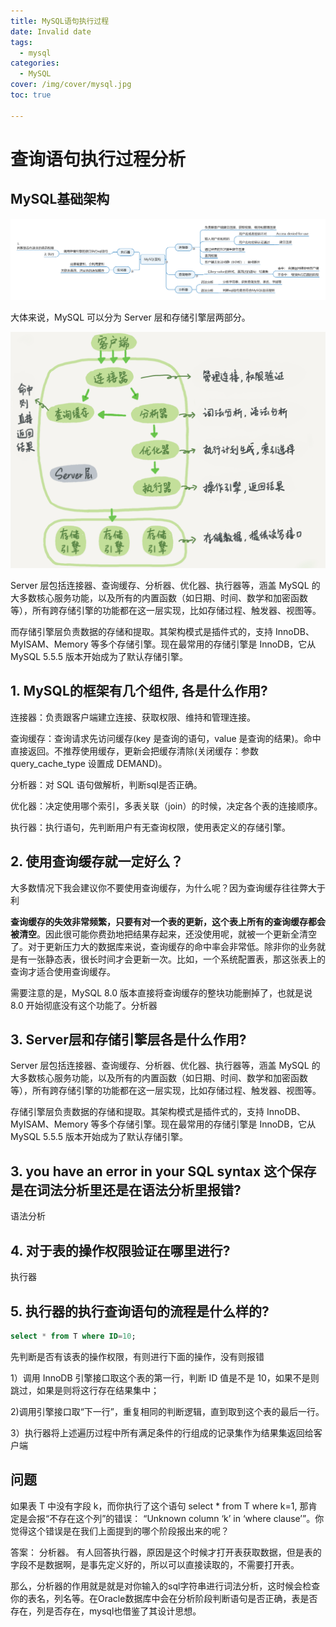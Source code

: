 ```yaml
---
title: MySQL语句执行过程
date: Invalid date
tags:
  - mysql
categories:
  - MySQL
cover: /img/cover/mysql.jpg
toc: true

---
```



# 查询语句执行过程分析



## MySQL基础架构

![1599038113904](mysql语句执行过程/MySQL架构.png)

大体来说，MySQL 可以分为 Server 层和存储引擎层两部分。 

 ![img](mysql语句执行过程/0d2070e8f84c4801adbfa03bda1f98d9.png)

 Server 层包括连接器、查询缓存、分析器、优化器、执行器等，涵盖 MySQL 的大多数核心服务功能，以及所有的内置函数（如日期、时间、数学和加密函数等），所有跨存储引擎的功能都在这一层实现，比如存储过程、触发器、视图等。 

 而存储引擎层负责数据的存储和提取。其架构模式是插件式的，支持 InnoDB、MyISAM、Memory 等多个存储引擎。现在最常用的存储引擎是 InnoDB，它从 MySQL 5.5.5 版本开始成为了默认存储引擎。 

## 1. MySQL的框架有几个组件, 各是什么作用?
连接器：负责跟客户端建立连接、获取权限、维持和管理连接。

查询缓存：查询请求先访问缓存(key 是查询的语句，value 是查询的结果)。命中直接返回。不推荐使用缓存，更新会把缓存清除(关闭缓存：参数 query_cache_type 设置成 DEMAND)。

分析器：对 SQL 语句做解析，判断sql是否正确。

优化器：决定使用哪个索引，多表关联（join）的时候，决定各个表的连接顺序。

执行器：执行语句，先判断用户有无查询权限，使用表定义的存储引擎。

## 2. 使用查询缓存就一定好么？

大多数情况下我会建议你不要使用查询缓存，为什么呢？因为查询缓存往往弊大于利

**查询缓存的失效非常频繁，只要有对一个表的更新，这个表上所有的查询缓存都会被清空**。因此很可能你费劲地把结果存起来，还没使用呢，就被一个更新全清空了。对于更新压力大的数据库来说，查询缓存的命中率会非常低。除非你的业务就是有一张静态表，很长时间才会更新一次。比如，一个系统配置表，那这张表上的查询才适合使用查询缓存。 

需要注意的是，MySQL 8.0 版本直接将查询缓存的整块功能删掉了，也就是说 8.0 开始彻底没有这个功能了。分析器 

## 3. Server层和存储引擎层各是什么作用?

Server 层包括连接器、查询缓存、分析器、优化器、执行器等，涵盖 MySQL 的大多数核心服务功能，以及所有的内置函数（如日期、时间、数学和加密函数等），所有跨存储引擎的功能都在这一层实现，比如存储过程、触发器、视图等。

存储引擎层负责数据的存储和提取。其架构模式是插件式的，支持 InnoDB、MyISAM、Memory 等多个存储引擎。现在最常用的存储引擎是 InnoDB，它从 MySQL 5.5.5 版本开始成为了默认存储引擎。

##  3. you have an error in your SQL syntax 这个保存是在词法分析里还是在语法分析里报错?
语法分析
## 4. 对于表的操作权限验证在哪里进行?
执行器

## 5. 执行器的执行查询语句的流程是什么样的?

```sql
select * from T where ID=10;
```

先判断是否有该表的操作权限，有则进行下面的操作，没有则报错

1）调用 InnoDB 引擎接口取这个表的第一行，判断 ID 值是不是 10，如果不是则跳过，如果是则将这行存在结果集中；

2)调用引擎接口取“下一行”，重复相同的判断逻辑，直到取到这个表的最后一行。

3）执行器将上述遍历过程中所有满足条件的行组成的记录集作为结果集返回给客户端

 

## 问题
如果表 T 中没有字段 k，而你执行了这个语句 select * from T where k=1, 那肯定是会报“不存在这个列”的错误： “Unknown column ‘k’ in ‘where clause’”。你觉得这个错误是在我们上面提到的哪个阶段报出来的呢？

答案： 分析器。 有人回答执行器，原因是这个时候才打开表获取数据，但是表的字段不是数据啊，是事先定义好的，所以可以直接读取的，不需要打开表。

那么，分析器的作用就是就是对你输入的sql字符串进行词法分析，这时候会检查你的表名，列名等。在Oracle数据库中会在分析阶段判断语句是否正确，表是否存在，列是否存在，mysql也借鉴了其设计思想。